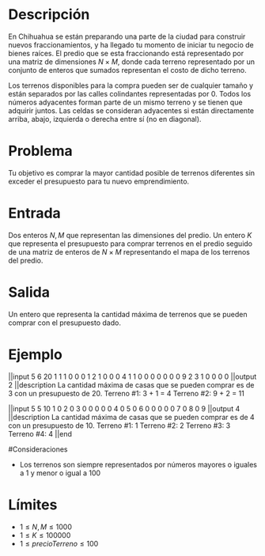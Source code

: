# Descripción

En Chihuahua se están preparando una parte de la ciudad para construir nuevos fraccionamientos, y ha llegado tu momento de iniciar tu negocio de bienes raíces. El predio que se esta fraccionando está representado por una matriz de dimensiones $N \times M$, donde cada terreno representado por un conjunto de enteros  que sumados representan el costo de dicho terreno.

Los terrenos disponibles para la compra pueden ser de cualquier tamaño y están separados por las calles colindantes representadas por $0$. Todos los números adyacentes forman parte de un mismo terreno y se tienen que adquirir juntos. Las celdas se consideran adyacentes si están directamente arriba, abajo, izquierda o derecha entre sí (no en diagonal).

# Problema

Tu objetivo es comprar la mayor cantidad posible de terrenos diferentes sin exceder el presupuesto para tu nuevo emprendimiento.

# Entrada

Dos enteros $N, M$ que representan las dimensiones del predio. Un entero $K$ que representa el presupuesto para comprar terrenos en el predio seguido de una matriz de enteros de $N \times M$ representando el mapa de los terrenos del predio.

# Salida

Un entero que representa la cantidad máxima de terrenos que se pueden comprar con el presupuesto dado.

# Ejemplo

||input
5 6
20
1 1 1 0 0 0
1 2 1 0 0 0
4 1 1 0 0 0
0 0 0 0 9 2
3 1 0 0 0 0
||output
2
||description
La cantidad máxima de casas
que se pueden comprar es de 3
con un presupuesto de 20.
Terreno #1: 3 + 1 = 4
Terreno #2: 9 + 2 = 11

||input
5 5
10
1 0 2 0 3
0 0 0 0 0
4 0 5 0 6
0 0 0 0 0
7 0 8 0 9
||output
4
||description
La cantidad máxima de casas
que se pueden comprar es de 4
con un presupuesto de 10.
Terreno #1: 1
Terreno #2: 2
Terreno #3: 3
Terreno #4: 4
||end

#Consideraciones
* Los terrenos son siempre representados por números mayores o iguales a $1$ y menor o igual a 100

# Límites
* $1 \leq N, M \leq 1000$
* $1 \leq K \leq 100000$
* $1 \leq  precioTerreno \leq 100$

